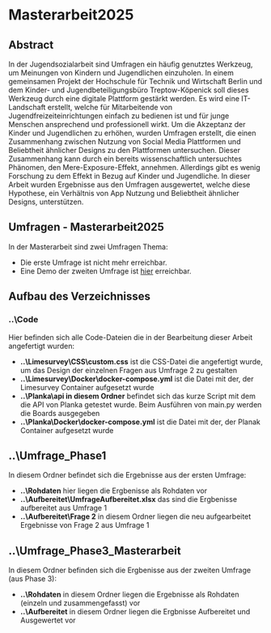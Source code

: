 # Masterarbeit2025
## Abstract 
In der Jugendsozialarbeit sind Umfragen ein häufig genutztes Werkzeug, um Meinungen von Kindern und Jugendlichen einzuholen. In einem gemeinsamen Projekt der Hochschule für Technik und Wirtschaft Berlin und dem Kinder- und Jugendbeteiligungsbüro Treptow-Köpenick soll dieses Werkzeug durch eine digitale Plattform gestärkt werden. Es wird eine IT-Landschaft erstellt, welche für Mitarbeitende von Jugendfreizeiteinrichtungen einfach zu bedienen ist und für junge Menschen ansprechend und professionell wirkt. 
Um die Akzeptanz der Kinder und Jugendlichen zu erhöhen, wurden Umfragen erstellt, die einen Zusammenhang zwischen Nutzung von Social Media Plattformen und Beliebtheit ähnlicher Designs zu den Plattformen untersuchen. Dieser Zusammenhang kann durch ein bereits wissenschaftlich untersuchtes Phänomen, den Mere-Exposure-Effekt, annehmen. Allerdings gibt es wenig Forschung zu dem Effekt in Bezug auf Kinder und Jugendliche. In dieser Arbeit wurden Ergebnisse aus den Umfragen ausgewertet, welche diese Hypothese, ein Verhältnis von App Nutzung und Beliebtheit ähnlicher Designs, unterstützen. 
## Umfragen - Masterarbeit2025
In der Masterarbeit sind zwei Umfragen Thema: 
* Die erste Umfrage ist nicht mehr erreichbar. 
* Eine Demo der zweiten Umfrage ist [hier](https://leon.arisi.de/index.php/42?lang=de-easy) erreichbar.
## Aufbau des Verzeichnisses
### ..\Code
Hier befinden sich alle Code-Dateien die in der Bearbeitung dieser Arbeit angefertigt wurden: 
* **..\Limesurvey\CSS\custom.css** ist die CSS-Datei die angefertigt wurde, um das Design der einzelnen Fragen aus Umfrage 2 zu gestalten
* **..\Limesurvey\Docker\docker-compose.yml** ist die Datei mit der, der Limesurvey Container aufgesetzt wurde
* **..\Planka\api in diesem Ordner** befindet sich das kurze Script mit dem die API von Planka getestet wurde. Beim Ausführen von main.py werden die Boards ausgegeben
* **..\Planka\Docker\docker-compose.yml** ist die Datei mit der, der Planak Container aufgesetzt wurde
## ..\Umfrage_Phase1
In diesem Ordner befindet sich die Ergebnisse aus der ersten Umfrage: 
* **..\Rohdaten** hier liegen die Ergbenisse als Rohdaten vor
* **..\Aufbereitet\UmfrageAufbereitet.xlsx** das sind die Ergbenisse aufbereitet aus Umfrage 1
* **..\Aufbereitet\Frage 2** in diesem Ordner liegen die neu aufgearbeitet Ergebnisse von Frage 2 aus Umfrage 1
##  ..\Umfrage_Phase3_Masterarbeit
In diesem Ordner befinden sich die Ergbenisse aus der zweiten Umfrage (aus Phase 3):
* **..\Rohdaten** in diesem Ordner liegen die Ergebnisse als Rohdaten (einzeln und zusammengefasst) vor
* **..\Aufbereitet** in diesem Ordner liegen die Ergbnisse Aufbereitet und Ausgewertet vor

